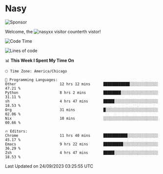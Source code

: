 # Nasy

<!--
<p align="center">
<img height="200" src="https://github-readme-stats.vercel.app/api?username=nasyxx&count_private=true&show_icons=true&theme=dracula&include_all_commits=true"/>
<img height="200" src="https://github-readme-stats.vercel.app/api/top-langs/?username=nasyxx&theme=dracula&hide=html,jupyter+notebook&count_private=true&show_icons=true"/>
</p>

  
----------------
-->

![Sponsor](https://img.shields.io/static/v1.svg?label=Sponsor&message=%E2%9D%A4&logo=GitHub&style=flat&color=pink)
 
Welcome, the ![nasyxx visitor counter](https://count.getloli.com/get/@nasyxx?theme=rule34)th vistor!
 
<!--START_SECTION:waka-->
![Code Time](http://img.shields.io/badge/Code%20Time-3%2C717%20hrs%2023%20mins-blue)

![Lines of code](https://img.shields.io/badge/From%20Hello%20World%20I%27ve%20Written-6.3%20million%20lines%20of%20code-blue)

📊 **This Week I Spent My Time On** 

```text
🕑︎ Time Zone: America/Chicago

💬 Programming Languages: 
Other                    12 hrs 12 mins      ████████████░░░░░░░░░░░░░   47.21 % 
Python                   8 hrs 2 mins        ████████░░░░░░░░░░░░░░░░░   31.11 % 
sh                       4 hrs 47 mins       █████░░░░░░░░░░░░░░░░░░░░   18.53 % 
Org                      31 mins             █░░░░░░░░░░░░░░░░░░░░░░░░   02.06 % 
Nix                      10 mins             ░░░░░░░░░░░░░░░░░░░░░░░░░   00.66 % 

🔥 Editors: 
Chrome                   11 hrs 40 mins      ███████████░░░░░░░░░░░░░░   45.17 % 
Emacs                    9 hrs 22 mins       █████████░░░░░░░░░░░░░░░░   36.29 % 
Zsh                      4 hrs 47 mins       █████░░░░░░░░░░░░░░░░░░░░   18.53 % 
```


 Last Updated on 24/09/2023 03:25:55 UTC
<!--END_SECTION:waka-->

<!-- ![visitors](https://visitor-badge.laobi.icu/badge?page_id=nasyxx.nasyxx) -->
